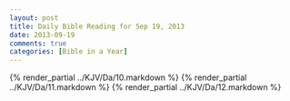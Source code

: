 ```yaml
---
layout: post
title: Daily Bible Reading for Sep 19, 2013
date: 2013-09-19
comments: true
categories: [Bible in a Year]
---
```

{% render_partial ../KJV/Da/10.markdown %}
{% render_partial ../KJV/Da/11.markdown %}
{% render_partial ../KJV/Da/12.markdown %}
